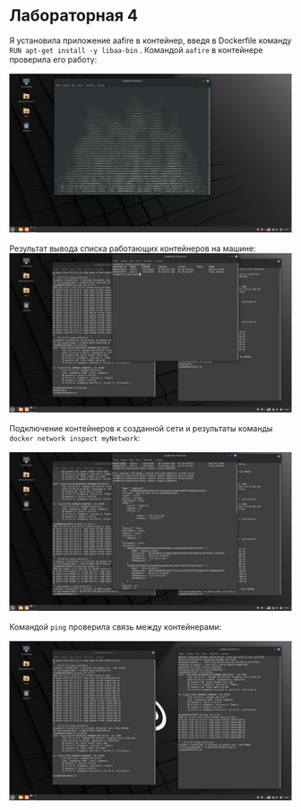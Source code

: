 # Лабораторная 4
Я установила приложение aafire в контейнер, введя в Dockerfile команду ```RUN apt-get install -y libaa-bin``` . Командой ```aafire``` в контейнере проверила его работу: <br><br>
![](aafire.jpg) <br><br>
Результат вывода списка работающих контейнеров на машине:
![](2containers.jpg) <br><br>
Подключение контейнеров к созданной сети и результаты команды ```docker network inspect myNetwork```:<br><br>
![](network.jpg) <br><br>
Командой ```ping``` проверила связь между контейнерами:<br><br>
![](ping.jpg) <br><br>
